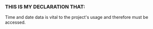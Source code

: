 ### THIS IS MY DECLARATION THAT:
Time and date data is vital to the project's usage and therefore must be accessed.
